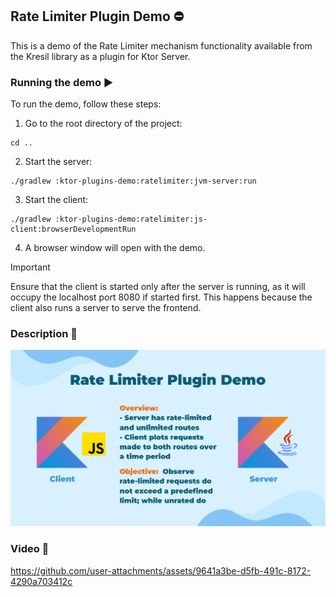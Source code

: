 ## Rate Limiter Plugin Demo ⛔

This is a demo of the Rate Limiter mechanism functionality
available from the Kresil library as a plugin for Ktor Server.

### Running the demo ▶️

To run the demo, follow these steps:

1. Go to the root directory of the project:

```shell
cd ..
```

2. Start the server:

```shell
./gradlew :ktor-plugins-demo:ratelimiter:jvm-server:run
```

3. Start the client:

```shell
./gradlew :ktor-plugins-demo:ratelimiter:js-client:browserDevelopmentRun
```

4. A browser window will open with the demo.

> [!IMPORTANT]
> Ensure that the client is started only after the server is running, as it will occupy the localhost port 8080 if
> started first. This happens because the client also runs a server to serve the frontend.

### Description 📝

![Ktor Rate Limiter Plugin Demo](../../docs/images/ktor-plugin-demos/ktor-ratelimiter-plugin-demo.png)

### Video 🎥

https://github.com/user-attachments/assets/9641a3be-d5fb-491c-8172-4290a703412c
